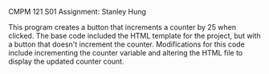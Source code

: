CMPM 121 S01 Assignment: Stanley Hung

This program creates a button that increments a counter by 25 when clicked. The base code included the HTML template for the project, but with a button that doesn't increment the counter. Modifications for this code include incrementing the counter variable and altering the HTML file to display the updated counter count.
